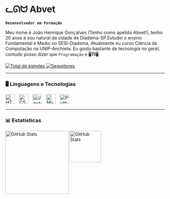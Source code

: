 # ᓚᘏᗢ Abvet
**`Desenvolvedor em Formação`**

Meu nome é João Henrique Gonçalves (Tenho como apelido Abvet!), tenho 20 anos e sou natural da cidade de Diadema-SP.Estudei o ensino Fundamental e Medio no SESI-Diadema, Atualmente eu curso Ciência da Computação na UNIP-Anchieta. Eu gosto bastante de tecnologia no geral, contudo posso dizer que `Programação` e 🖥️**TI**🖥️

<p align="left">
    </a> 
    <a href="https://github.com/AbvetDot?tab=repositories&sort=stargazers">
        <img 
            alt="Total de estrelas" 
            title="Total de estrelas GitHub" 
            src="https://custom-icon-badges.demolab.com/github/stars/AbvetDot?color=55960c&style=for-the-badge&labelColor=488207&logo=star&label=estrelas"
        />
    </a>
    <a href="https://github.com/AbvetDot?tab=followers">
        <img 
            alt="Seguidores" 
            title="Me siga no GitHub" 
            src="https://custom-icon-badges.demolab.com/github/followers/AbvetDot?color=236ad3&labelColor=1155ba&style=for-the-badge&logo=github&label=Seguidores&logoColor=white"
        />
    </a>
</p>

---

### 🖥️ Linguagens e Tecnologias

<img
    align="left"
    alt="HTML"
    title="HTML"
    width="30px"
    style="padding-right: 10px"
    src="https://cdn.jsdelivr.net/gh/devicons/devicon@latest/icons/html5/html5-original.svg"
/>
<img
    align="left"
    alt="CSS"
    title="CSS"
    width="30px"
    style="padding-right: 10px"
    src="https://cdn.jsdelivr.net/gh/devicons/devicon@latest/icons/css3/css3-original.svg"         
/>
<img
    align="left"
    alt="Java"
    title="Java"
    width="30px"
    style="padding-right: 10px"
    src="https://cdn.jsdelivr.net/gh/devicons/devicon@latest/icons/java/java-original.svg"
/>
<img
    align="left"
    alt="MySQL"
    title="MySQL"
    width="30px"
    style="padding-right: 10px"
    src="https://cdn.jsdelivr.net/gh/devicons/devicon@latest/icons/mysql/mysql-original.svg"
/>
<img
    align="left"
    alt="Python"
    title="Python"
    width="30px"
    style="padding-right: 10px"
    src="https://cdn.jsdelivr.net/gh/devicons/devicon@latest/icons/python/python-original.svg"
/>

<br>
<br>

---



### 📊 Estatísticas 

<img
    align="left"
    alt="GitHub Stats"
    height="200"
    style="padding-right; 10px;"
    src="https://github-readme-stats.vercel.app/api?username=AbvetDot&show_icons=true&theme=dark&include_all_commits=true"
/>
<img
    align="left"
    alt="GitHub Stats"
    height="100"
    style="padding-right; 10px;"
    src="https://github-readme-stats.vercel.app/api/top-langs/?username=AbvetDot&theme=dark"
/>
